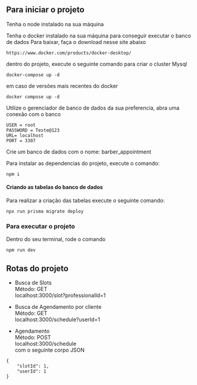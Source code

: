 ## Para iniciar o projeto

Tenha o node instalado na sua máquina

Tenha o docker instalado na sua máquina para conseguir executar o banco de dados
Para baixar, faça o download nesse site abaixo
```
https://www.docker.com/products/docker-desktop/
```

dentro do projeto, execute o seguinte comando para criar o cluster Mysql
```
docker-compose up -d
```

em caso de versões mais recentes do docker 
```
docker compose up -d
```

Utilize o gerenciador de banco de dados da sua preferencia, abra uma conexão com o banco
```
USER = root
PASSWORD = Teste@123
URL= localhost
PORT = 3307
```
Crie um banco de dados com o nome: barber_appointment

Para instalar as dependencias do projeto, execute o comando:
```
npm i 
```

#### Criando as tabelas do banco de dados
Para realizar a criação das tabelas execute o seguinte comando:
```
npx run prisma migrate deploy
```


### Para executar o projeto
Dentro do seu terminal, rode o comando
```
npm run dev
```

## Rotas do projeto
- Busca de Slots<br>
Método: GET<br>
localhost:3000/slot?professionalId=1

- Busca de Agendamento por cliente<br>
Método: GET<br>
localhost:3000/schedule?userId=1

- Agendamento<br>
Método: POST<br>
localhost:3000/schedule<br>
com o seguinte corpo JSON
```
{
    "slotId": 1,
    "userId": 1
}
```